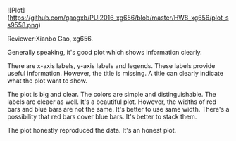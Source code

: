 ![Plot] (https://github.com/gaogxb/PUI2016_xg656/blob/master/HW8_xg656/plot_ss9558.png)


Reviewer:Xianbo Gao, xg656.

Generally speaking, it's good plot which shows information clearly.


There are x-axis labels, y-axis labels and legends. These labels provide useful information. However, the title is missing. A title can clearly indicate what the plot want to show.

The plot is big and clear. The colors are simple and distinguishable. The labels are cleaer as well. It's a beautiful plot.
However, the widths of red bars and blue bars are not the same. It's better to use same width. There's a possibility that red bars cover blue bars. It's better to stack them.

The plot honestly reproduced the data. It's an honest plot.
